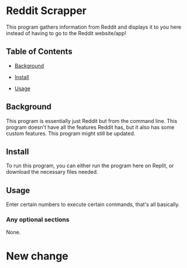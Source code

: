# Reddit Scrapper

This program gathers information from Reddit and displays it to you here instead of having to go to the Reddit website/app!

## Table of Contents

- [Background](#background)

- [Install](#install)

- [Usage](#usage)

## Background

This program is essentially just Reddit but from the command line. This program doesn't have all the features Reddit has, but it also has some custom features. This program might still be updated.

## Install

To run this program, you can either run the program here on Replit, or download the necessary files needed. 

## Usage

Enter certain numbers to execute certain commands, that's all basically.

### Any optional sections
None.

# New change
